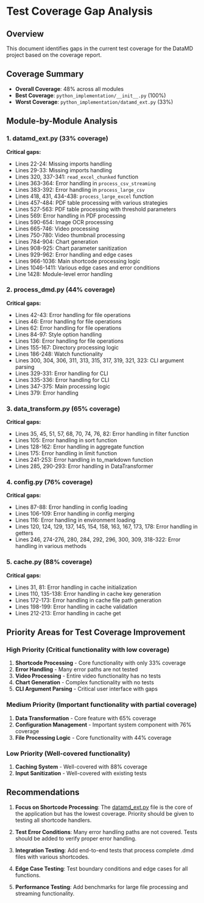 # Test Coverage Gap Analysis

## Overview
This document identifies gaps in the current test coverage for the DataMD project based on the coverage report.

## Coverage Summary
- **Overall Coverage**: 48% across all modules
- **Best Coverage**: `python_implementation/__init__.py` (100%)
- **Worst Coverage**: `python_implementation/datamd_ext.py` (33%)

## Module-by-Module Analysis

### 1. datamd_ext.py (33% coverage)
**Critical gaps:**
- Lines 22-24: Missing imports handling
- Lines 29-33: Missing imports handling
- Lines 320, 337-341: `read_excel_chunked` function
- Lines 363-364: Error handling in `process_csv_streaming`
- Lines 383-392: Error handling in `process_large_csv`
- Lines 418, 431, 434-438: `process_large_excel` function
- Lines 457-484: PDF table processing with various strategies
- Lines 527-563: PDF table processing with threshold parameters
- Lines 569: Error handling in PDF processing
- Lines 590-654: Image OCR processing
- Lines 665-746: Video processing
- Lines 750-780: Video thumbnail processing
- Lines 784-904: Chart generation
- Lines 908-925: Chart parameter sanitization
- Lines 929-962: Error handling and edge cases
- Lines 966-1036: Main shortcode processing logic
- Lines 1046-1411: Various edge cases and error conditions
- Line 1428: Module-level error handling

### 2. process_dmd.py (44% coverage)
**Critical gaps:**
- Lines 42-43: Error handling for file operations
- Lines 46: Error handling for file operations
- Lines 62: Error handling for file operations
- Lines 84-97: Style option handling
- Lines 136: Error handling for file operations
- Lines 155-167: Directory processing logic
- Lines 186-248: Watch functionality
- Lines 300, 304, 306, 311, 313, 315, 317, 319, 321, 323: CLI argument parsing
- Lines 329-331: Error handling for CLI
- Lines 335-336: Error handling for CLI
- Lines 347-375: Main processing logic
- Lines 379: Error handling

### 3. data_transform.py (65% coverage)
**Critical gaps:**
- Lines 35, 45, 51, 57, 68, 70, 74, 76, 82: Error handling in filter function
- Lines 105: Error handling in sort function
- Lines 128-162: Error handling in aggregate function
- Lines 175: Error handling in limit function
- Lines 241-253: Error handling in to_markdown function
- Lines 285, 290-293: Error handling in DataTransformer

### 4. config.py (76% coverage)
**Critical gaps:**
- Lines 87-88: Error handling in config loading
- Lines 106-109: Error handling in config merging
- Lines 116: Error handling in environment loading
- Lines 120, 124, 129, 137, 145, 154, 158, 163, 167, 173, 178: Error handling in getters
- Lines 246, 274-276, 280, 284, 292, 296, 300, 309, 318-322: Error handling in various methods

### 5. cache.py (88% coverage)
**Critical gaps:**
- Lines 31, 81: Error handling in cache initialization
- Lines 110, 135-138: Error handling in cache key generation
- Lines 172-173: Error handling in cache file path generation
- Lines 198-199: Error handling in cache validation
- Lines 212-213: Error handling in cache get

## Priority Areas for Test Coverage Improvement

### High Priority (Critical functionality with low coverage)
1. **Shortcode Processing** - Core functionality with only 33% coverage
2. **Error Handling** - Many error paths are not tested
3. **Video Processing** - Entire video functionality has no tests
4. **Chart Generation** - Complex functionality with no tests
5. **CLI Argument Parsing** - Critical user interface with gaps

### Medium Priority (Important functionality with partial coverage)
1. **Data Transformation** - Core feature with 65% coverage
2. **Configuration Management** - Important system component with 76% coverage
3. **File Processing Logic** - Core functionality with 44% coverage

### Low Priority (Well-covered functionality)
1. **Caching System** - Well-covered with 88% coverage
2. **Input Sanitization** - Well-covered with existing tests

## Recommendations

1. **Focus on Shortcode Processing**: The [datamd_ext.py](file:///home/kade/DataMD/python_implementation/datamd_ext.py) file is the core of the application but has the lowest coverage. Priority should be given to testing all shortcode handlers.

2. **Test Error Conditions**: Many error handling paths are not covered. Tests should be added to verify proper error handling.

3. **Integration Testing**: Add end-to-end tests that process complete .dmd files with various shortcodes.

4. **Edge Case Testing**: Test boundary conditions and edge cases for all functions.

5. **Performance Testing**: Add benchmarks for large file processing and streaming functionality.
